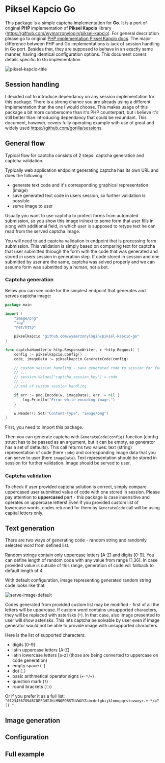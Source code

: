 # Piksel Kapcio Go
This package is a simple captcha implementation for **Go**. It is a port of original **PHP** implementation of **Piksel Kapcio** library (https://github.com/wymarzonylogin/piksel-kapcio). For general description  please go to original [PHP implementation Piksel Kapcio docs](https://github.com/wymarzonylogin/piksel-kapcio/blob/master/README.md). The major difference between PHP and Go implementations is lack of session handling in Go port. Besides that, they are supposed to behave in an exactly same manner, having identical configuration options. This document covers details specific to Go implementation.

![piksel-kapcio-title](https://wymarzonylog.in/img/github/piksel-kapcio/piksel-kapcio-title.png)

## Session handling
I decided not to introduce dependancy on any session implementation for this package. There is a strong chance you are already using a different implementation than the one I would choose. This makes usage of this package a bit more cumbersome than it's PHP counterpart, but i believe it's still better than introducing dependancy that could be redundant. This document, however, covers fully operating example with use of great and widely used https://github.com/gorilla/sessions.

## General flow
Typical flow for captcha consists of 2 steps: captcha generation and captcha validation. 

Typically web application endpoint generating captcha has its own URL and does the following:
- generate text code and it's corresponding graphical representation (image)
- save generated text code in users session, so further validation is possible
- serve image to user

Usually you want to use captcha to protect forms from automated submission, so you show this image in/next to some form that user fills in along with additional field, in which user is supposed to retype text he can read from the served captcha image.

You will need to add captcha validation in endpoint that is processing form submission. This validation is simply based on comparing text for captcha that user submitted through the form with the code that was generated and stored in users session in generation step. If code stored in session and one submitted by user are the same, captcha was solved properly and we can assume form was submitted by a human, not a bot.

### Captcha generation
Below you can see code for the simplest endpoint that generates and serves captcha image:

```go
package main

import (
	"image/png"
	"log"
	"net/http"

	pikselkapcio "github.com/wymarzonylogin/piksel-kapcio-go"
)

func captchaHandler(w http.ResponseWriter, r *http.Request) {
	config := pikselkapcio.Config{}
	code, imageData := pikselkapcio.GenerateCode(config)

	// custom session handling - save generated code to session for further comparison with  user input
    // ...
    // session.Values["captcha_session_key"] = code
    // ...
	// end of custom session handling

	if err := png.Encode(w, imageData); err != nil {
		log.Println("Error while encoding image.")
	}

	w.Header().Set("Content-Type", "image/png")
}
```
First, you need to import this package.

Then you can generate captcha with `GenerateCode(config)` function (config struct has to be passed as an argument, but it can be empty, as generator has a set of defaults).
This call returns two values: text (string) representation of code (here `code`) and corresponding image data that you can serve to user (here `imageData`). Text representation should be stored in session for further validation. Image should be served to user.

### Captcha validation
To check if user provided captcha solution is correct, simply compare uppercased user submitted value of code with one stored in session. Please pay attention to **uppercased** part - this package is case insensitive and operates on uppercase letters! Even if you provided custom list of lowercase words, codes returned for them by `GenerateCode` call will be using capital letters only.

## Text generation
There are two ways of generating code - random string and randomly selected word from defined list. 

Random strings contain only uppercase letters [A-Z] and digits [0-9]. You can define length of random code with any value from range [1,36]. In case provided value is outside of this range, generation of code will fallback to default length of 4.

With default configuration, image representing generated random string code looks like that:

![serve-image-default](https://wymarzonylog.in/img/github/piksel-kapcio/serve-image-default.png)

Codes generated from provided custom list may be modified - first of all the letters will be uppercase. If custom word contains unsupported characters, they will be replaced with asterisks (`*`). In that case, also image presented to user will show asterisks. This lets captcha be solvable by user even if image generator would not be able to provide image with unsupported characters.

Here is the list of supported characters:
- digits [0-9]
- latin uppercase letters [A-Z]
- latin lowercase letters [a-z] (those are being converted to uppercase on code generation)
- empty space (` `)
- dot (`.`)
- basic arithmetical operator signs (`+-*/=`)
- question mark (`?`)
- round brackets (`()`)

Or if you prefer it as a full list:
`"0123456789ABCDEFGHIJKLMNOPQRSTUVWXYZabcdefghijklmnopqrstuvwxyz.+-*/=?() "`

## Image generation


## Configuration
## Full example